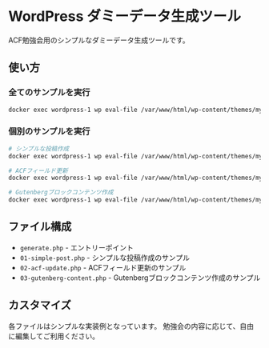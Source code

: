 # WordPress ダミーデータ生成ツール

ACF勉強会用のシンプルなダミーデータ生成ツールです。

## 使い方

### 全てのサンプルを実行

```bash
docker exec wordpress-1 wp eval-file /var/www/html/wp-content/themes/mytheme/dummy-generator/generate.php --allow-root
```

### 個別のサンプルを実行

```bash
# シンプルな投稿作成
docker exec wordpress-1 wp eval-file /var/www/html/wp-content/themes/mytheme/dummy-generator/01-simple-post.php --allow-root

# ACFフィールド更新
docker exec wordpress-1 wp eval-file /var/www/html/wp-content/themes/mytheme/dummy-generator/02-acf-update.php --allow-root

# Gutenbergブロックコンテンツ作成
docker exec wordpress-1 wp eval-file /var/www/html/wp-content/themes/mytheme/dummy-generator/03-gutenberg-content.php --allow-root
```

## ファイル構成

- `generate.php` - エントリーポイント
- `01-simple-post.php` - シンプルな投稿作成のサンプル
- `02-acf-update.php` - ACFフィールド更新のサンプル
- `03-gutenberg-content.php` - Gutenbergブロックコンテンツ作成のサンプル

## カスタマイズ

各ファイルはシンプルな実装例となっています。
勉強会の内容に応じて、自由に編集してご利用ください。